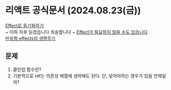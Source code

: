 # 리액트 공식문서 (2024.08.23(금))

[Effect로 동기화하기](https://ko.react.dev/learn/synchronizing-with-effects)<br/>
~ 이하 차후 읽겠습니다 죄송합니다 ~
[Effect가 필요하지 않을 수도 있습니다](https://ko.react.dev/learn/you-might-not-need-an-effect)<br/>
[반응형 effects의 생명주기](https://ko.react.dev/learn/lifecycle-of-reactive-effects)

## 문제

1. 클린업 함수란?
2. 기본적으로 ref는 의존성 배열에 생략해도 된다. 단, 넣어야하는 경우가 있음 언제일까?
